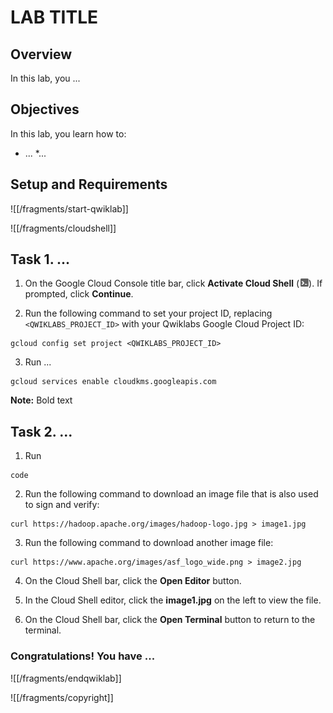# LAB TITLE

## Overview

In this lab, you ... 

## Objectives

In this lab, you learn how to:
* ...
*...


## Setup and Requirements

![[/fragments/start-qwiklab]]


![[/fragments/cloudshell]]



## Task 1. ...


1. On the Google Cloud Console title bar, click __Activate Cloud Shell__ (![cloud shell icon](img/cloud_shell_icon.png)). If prompted, click __Continue__.

2. Run the following command to set your project ID, replacing `<QWIKLABS_PROJECT_ID>` with your Qwiklabs Google Cloud Project ID:

```
gcloud config set project <QWIKLABS_PROJECT_ID>
```



3. Run ...

```
gcloud services enable cloudkms.googleapis.com
```

__Note:__ Bold text 





## Task 2. ...

1. Run

```
code
```

2. Run the following command to download an image file that is also used to sign and verify:

```
curl https://hadoop.apache.org/images/hadoop-logo.jpg > image1.jpg
```

3. Run the following command to download another image file:

```
curl https://www.apache.org/images/asf_logo_wide.png > image2.jpg
```

4. On the Cloud Shell bar, click the __Open Editor__ button.

5. In the Cloud Shell editor, click the __image1.jpg__ on the left to view the file.

6. On the Cloud Shell bar, click the __Open Terminal__ button to return to the terminal.




### **Congratulations!** You have ...


![[/fragments/endqwiklab]]

![[/fragments/copyright]]

